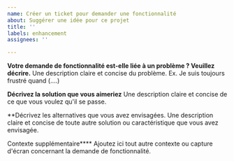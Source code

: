```yaml
---
name: Créer un ticket pour demander une fonctionnalité
about: Suggérer une idée pour ce projet
title: ''
labels: enhancement
assignees: ''

---
```


**Votre demande de fonctionnalité est-elle liée à un problème ? Veuillez décrire.**
Une description claire et concise du problème. Ex. Je suis toujours frustré quand (....)

**Décrivez la solution que vous aimeriez**
Une description claire et concise de ce que vous voulez qu'il se passe.

**Décrivez les alternatives que vous avez envisagées.
Une description claire et concise de toute autre solution ou caractéristique que vous avez envisagée.

Contexte supplémentaire****
Ajoutez ici tout autre contexte ou capture d'écran concernant la demande de fonctionnalité.
